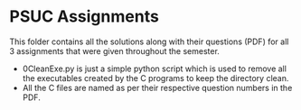 # PSUC Assignments
This folder contains all the solutions along with their questions (PDF) for all 3 assignments that were given throughout the semester.
* 0CleanExe.py is just a simple python script which is used to remove all the executables created by the C programs to keep the directory clean.
* All the C files are named as per their respective question numbers in the PDF.